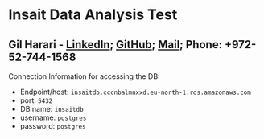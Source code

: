 # Insait Data Analysis Test
## Gil Harari - [LinkedIn](https://www.linkedin.com/in/gilharari/); [GitHub](https://github.com/gilha); [Mail](mailto:gil1996@gmail.com); Phone: +972-52-744-1568

Connection Information for accessing the DB:

* Endpoint/host: `insaitdb.cccnbalmnxxd.eu-north-1.rds.amazonaws.com`
* port: `5432`
* DB name: `insaitdb`
* username: `postgres`
* password: `postgres`
